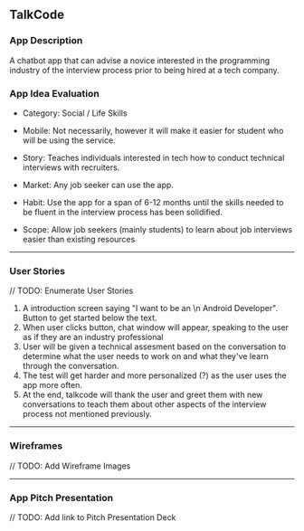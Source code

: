 ## TalkCode

### App Description
A chatbot app that can advise a novice interested in the programming industry of the interview process prior to being hired at a tech company.

### App Idea Evaluation

- Category: Social / Life Skills

- Mobile: Not necessarily, however it will make it easier for student who will be using the service.
- Story: Teaches individuals interested in tech how to conduct technical interviews with recruiters. 
- Market: Any job seeker can use the app.
- Habit: Use the app for a span of 6-12 months until the skills needed to be fluent in the interview process has been solidified. 
- Scope: Allow job seekers (mainly students) to learn about job interviews easier than existing resources 


---

### User Stories
// TODO: Enumerate User Stories
1. A introduction screen saying "I want to be an \n Android Developer". Button to get started below the text.
2. When user clicks button, chat window will appear, speaking to the user as if they are an industry professional
3. User will be given a technical assesment based on the conversation to determine what the user needs to work on and what they've learn through the conversation.
4. The test will get harder and more personalized (?) as the user uses the app more often.
5. At the end, talkcode will thank the user and greet them with new conversations to teach them about other aspects of the interview process not mentioned previously.

---

### Wireframes
// TODO: Add Wireframe Images

---

### App Pitch Presentation
// TODO: Add link to Pitch Presentation Deck
